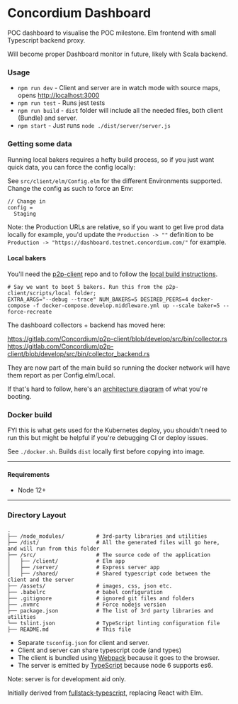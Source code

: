 # Concordium Dashboard

POC dashboard to visualise the POC milestone. Elm frontend with small Typescript backend proxy.

Will become proper Dashboard monitor in future, likely with Scala backend.


### Usage

- `npm run dev` - Client and server are in watch mode with source maps, opens [http://localhost:3000](http://localhost:3000)
- `npm run test` - Runs jest tests
- `npm run build` - `dist` folder will include all the needed files, both client (Bundle) and server.
- `npm start` - Just runs `node ./dist/server/server.js`


### Getting some data


Running local bakers requires a hefty build process, so if you just want quick data, you can force the config locally:

See `src/client/elm/Config.elm` for the different Environments supported. Change the config as such to force an Env:

```
// Change in 
config = 
  Staging
```

Note: the Production URLs are relative, so if you want to get live prod data locally for example, you'd update the `Production -> ""` definition to be `Production -> "https://dashboard.testnet.concordium.com/"` for example.


#### Local bakers

You'll need the [p2p-client](https://gitlab.com/Concordium/p2p-client) repo and to follow the [local build instructions](https://gitlab.com/Concordium/p2p-client/tree/master/scripts/local).

```
# Say we want to boot 5 bakers. Run this from the p2p-client/scripts/local folder;
EXTRA_ARGS="--debug --trace" NUM_BAKERS=5 DESIRED_PEERS=4 docker-compose -f docker-compose.develop.middleware.yml up --scale baker=5 --force-recreate
```

The dashboard collectors + backend has moved here:

https://gitlab.com/Concordium/p2p-client/blob/develop/src/bin/collector.rs
https://gitlab.com/Concordium/p2p-client/blob/develop/src/bin/collector_backend.rs

They are now part of the main build so running the docker network will have them report as per Config.elm/Local.


If that's hard to follow, here's an [architecture diagram](https://docs.google.com/drawings/d/1FWV8Ah9RAiqMaghT3Ql1JyGnBq0_TxOS6BgM6mFjepQ/edit) of what you're booting.


### Docker build

FYI this is what gets used for the Kubernetes deploy, you shouldn't need to run this but might be helpful if you're debugging CI or deploy issues.

See `./docker.sh`. Builds `dist` locally first before copying into image. 

---

#### Requirements

- Node 12+

---

### Directory Layout

```
.
├── /node_modules/          # 3rd-party libraries and utilities
├── /dist/                  # All the generated files will go here, and will run from this folder
├── /src/                   # The source code of the application
│   ├── /client/            # Elm app
│   ├── /server/            # Express server app
│   ├── /shared/            # Shared typescript code between the client and the server
├── /assets/                # images, css, json etc.
├── .babelrc                # babel configuration
├── .gitignore              # ignored git files and folders
├── .nvmrc                  # Force nodejs version
├── package.json            # The list of 3rd party libraries and utilities
└── tslint.json             # TypeScript linting configuration file
├── README.md               # This file
```

- Separate `tsconfig.json` for client and server.
- Client and server can share typescript code (and types)
- The client is bundled using [Webpack](https://webpack.github.io/) because it goes to the browser.
- The server is emitted by [TypeScript](https://github.com/Microsoft/TypeScript) because node 6 supports es6.

Note: server is for development aid only.

Initially derived from [fullstack-typescript](https://github.com/gilamran/fullstack-typescript), replacing React with Elm.
